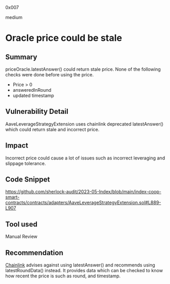 0x007

medium

# Oracle price could be stale

## Summary
priceOracle.latestAnswer() could return stale price. None of the following checks were done before using the price.
* Price > 0
* answeredInRound
* updated timestamp

## Vulnerability Detail
AaveLeverageStrategyExtension uses chainlink deprecated latestAnswer() which could return stale and incorrect price.

## Impact
Incorrect price could cause a lot of issues such as incorrect leveraging and slippage tolerance.

## Code Snippet
https://github.com/sherlock-audit/2023-05-Index/blob/main/index-coop-smart-contracts/contracts/adapters/AaveLeverageStrategyExtension.sol#L889-L907

## Tool used

Manual Review

## Recommendation
[Chainlink](https://docs.chain.link/data-feeds/api-reference) advises against using latestAnswer() and recommends using latestRoundData() instead. It provides data which can be checked to know how recent the price is such as round, and timestamp.
